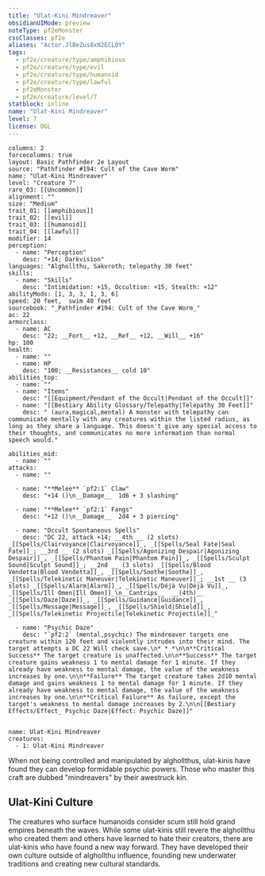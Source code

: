 ```yaml
---
title: "Ulat-Kini Mindreaver"
obsidianUIMode: preview
noteType: pf2eMonster
cssClasses: pf2e
aliases: "Actor.JlBeZus8xN2ECL0Y" 
tags:
  - pf2e/creature/type/amphibious
  - pf2e/creature/type/evil
  - pf2e/creature/type/humanoid
  - pf2e/creature/type/lawful
  - pf2eMonster
  - pf2e/creature/level/7
statblock: inline
name: "Ulat-Kini Mindreaver"
level: 7
license: OGL
---
```


```statblock
columns: 2
forcecolumns: true
layout: Basic Pathfinder 2e Layout
source: "Pathfinder #194: Cult of the Cave Worm"
name: "Ulat-Kini Mindreaver"
level: "Creature 7"
rare_03: [[Uncommon]]
alignment: ""
size: "Medium"
trait_01: [[amphibious]]
trait_02: [[evil]]
trait_03: [[humanoid]]
trait_04: [[lawful]]
modifier: 14
perception:
  - name: "Perception"
    desc: "+14; Darkvision"
languages: "Alghollthu, Sakvroth; telepathy 30 feet"
skills:
  - name: "Skills"
    desc: "Intimidation: +15, Occultism: +15, Stealth: +12"
abilityMods: [1, 3, 3, 1, 3, 6]
speed: 20 feet,  swim 40 feet
sourcebook: "_Pathfinder #194: Cult of the Cave Worm_"
ac: 22
armorclass:
  - name: AC
    desc: "22; __Fort__ +12, __Ref__ +12, __Will__ +16"
hp: 100
health:
  - name: ""
  - name: HP
    desc: "100; __Resistances__ cold 10"
abilities_top:
  - name: ""
  - name: "Items"
    desc: "[[Equipment/Pendant of the Occult|Pendant of the Occult]]"
  - name: "[[Bestiary Ability Glossary/Telepathy|Telepathy 30 Feet]]"
    desc: " (aura,magical,mental) A monster with telepathy can communicate mentally with any creatures within the listed radius, as long as they share a language. This doesn't give any special access to their thoughts, and communicates no more information than normal speech would."

abilities_mid:
  - name: ""
attacks:
  - name: ""

  - name: "**Melee** `pf2:1` Claw"
    desc: "+14 ()\n__Damage__  1d6 + 3 slashing"

  - name: "**Melee** `pf2:1` Fangs"
    desc: "+12 ()\n__Damage__  2d4 + 3 piercing"

  - name: "Occult Spontaneous Spells"
    desc: "DC 22, attack +14; __4th __ (2 slots) _[[Spells/Clairvoyance|Clairvoyance]]_, _[[Spells/Seal Fate|Seal Fate]]_; __3rd __ (2 slots) _[[Spells/Agonizing Despair|Agonizing Despair]]_, _[[Spells/Phantom Pain|Phantom Pain]]_, _[[Spells/Sculpt Sound|Sculpt Sound]]_; __2nd __ (3 slots) _[[Spells/Blood Vendetta|Blood Vendetta]]_, _[[Spells/Soothe|Soothe]]_, _[[Spells/Telekinetic Maneuver|Telekinetic Maneuver]]_; __1st __ (3 slots) _[[Spells/Alarm|Alarm]]_, _[[Spells/Déjà Vu|Déjà Vu]]_, _[[Spells/Ill Omen|Ill Omen]]_\n__Cantrips__  __(4th)__ _[[Spells/Daze|Daze]]_, _[[Spells/Guidance|Guidance]]_, _[[Spells/Message|Message]]_, _[[Spells/Shield|Shield]]_, _[[Spells/Telekinetic Projectile|Telekinetic Projectile]]_"

  - name: "Psychic Daze"
    desc: "`pf2:2` (mental,psychic) The mindreaver targets one creature within 120 feet and violently intrudes into their mind. The target attempts a DC 22 Will check save.\n* * *\n\n**Critical Success** The target creature is unaffected.\n\n**Success** The target creature gains weakness 1 to mental damage for 1 minute. If they already have weakness to mental damage, the value of the weakness increases by one.\n\n**Failure** The target creature takes 2d10 mental damage and gains weakness 1 to mental damage for 1 minute. If they already have weakness to mental damage, the value of the weakness increases by one.\n\n**Critical Failure** As failure, except the target's weakness to mental damage increases by 2.\n\n[[Bestiary Effects/Effect_ Psychic Daze|Effect: Psychic Daze]]"
 
```

```encounter-table
name: Ulat-Kini Mindreaver
creatures:
  - 1: Ulat-Kini Mindreaver
```



When not being controlled and manipulated by alghollthus, ulat-kinis have found they can develop formidable psychic powers. Those who master this craft are dubbed "mindreavers" by their awestruck kin.

## Ulat-Kini Culture

The creatures who surface humanoids consider scum still hold grand empires beneath the waves. While some ulat-kinis still revere the alghollthu who created them and others have learned to hate their creators, there are ulat-kinis who have found a new way forward. They have developed their own culture outside of alghollthu influence, founding new underwater traditions and creating new cultural standards.
